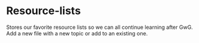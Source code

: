 # Resource-lists
Stores our favorite resource lists so we can all continue learning after GwG. Add a new file with a new topic or add to an existing one.

